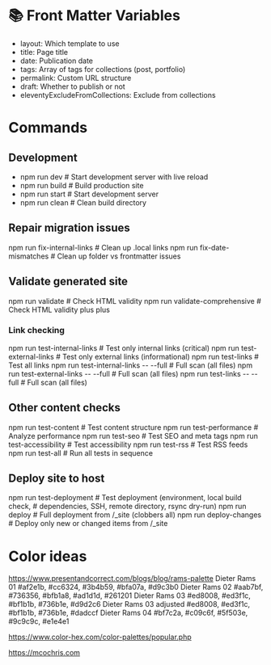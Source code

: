 # 📚 Front Matter Variables
* layout: Which template to use
* title: Page title
* date: Publication date
* tags: Array of tags for collections (post, portfolio)
* permalink: Custom URL structure
* draft: Whether to publish or not
* eleventyExcludeFromCollections: Exclude from collections

# Commands
## Development
* npm run dev                          # Start development server with live reload
* npm run build                        # Build production site
* npm run start                        # Start development server
* npm run clean                        # Clean build directory
## Repair migration issues
npm run fix-internal-links             # Clean up .local links
npm run fix-date-mismatches            # Clean up folder vs frontmatter issues
## Validate generated site
npm run validate                       # Check HTML validity
npm run validate-comprehensive         # Check HTML validity plus plus
### Link checking
npm run test-internal-links            # Test only internal links (critical)
npm run test-external-links            # Test only external links (informational)
npm run test-links                     # Test all links
npm run test-internal-links -- --full  # Full scan (all files)
npm run test-external-links -- --full  # Full scan (all files)
npm run test-links -- --full           # Full scan (all files)
## Other content checks
npm run test-content                   # Test content structure
npm run test-performance               # Analyze performance
npm run test-seo                       # Test SEO and meta tags
npm run test-accessibility             # Test accessibility
npm run test-rss                       # Test RSS feeds
npm run test-all                       # Run all tests in sequence
## Deploy site to host
npm run test-deployment                # Test deployment (environment, local build check, 
                                       # dependencies, SSH, remote directory, rsync dry-run)
npm run deploy                         # Full deployment from /_site (clobbers all)
npm run deploy-changes                 # Deploy only new or changed items from /_site

# Color ideas

https://www.presentandcorrect.com/blogs/blog/rams-palette
Dieter Rams 01          #af2e1b, #cc6324, #3b4b59, #bfa07a, #d9c3b0
Dieter Rams 02          #aab7bf, #736356, #bfb1a8, #ad1d1d, #261201
Dieter Rams 03          #ed8008, #ed3f1c, #bf1b1b, #736b1e, #d9d2c6
Dieter Rams 03 adjusted #ed8008, #ed3f1c, #bf1b1b, #736b1e, #dadccf
Dieter Rams 04          #bf7c2a, #c09c6f, #5f503e, #9c9c9c, #e1e4e1

https://www.color-hex.com/color-palettes/popular.php 

https://mcochris.com

